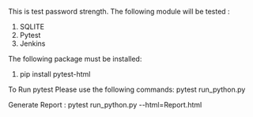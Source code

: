 This is test password strength.
The following module will be tested :
1) SQLITE
2) Pytest
3) Jenkins

The following package must be installed:
1) pip install pytest-html


To Run pytest Please use the following commands:
pytest run_python.py

Generate Report :
pytest run_python.py --html=Report.html